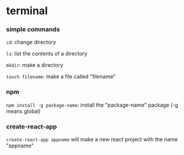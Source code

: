 # terminal

### simple commands

`cd`: change directory

`ls`: list the contents of a directory

`mkdir`: make a directory

`touch filename`: make a file called "filename"

### npm

`npm install -g package-name`: install the "package-name" package (-g means global)

### create-react-app

`create-react-app appname` will make a new react project with the name "appname"
